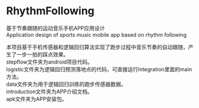 # RhythmFollowing
基于节奏跟随的运动音乐手机APP应用设计  
Application design of sports music mobile app based on rhythm following  

本项目基于手机传感器和逻辑回归算法实现了跑步过程中音乐节奏的自动跟随，产生了一步一拍的踩点效果。  
stepflow文件夹为android项目代码。  
logistic文件夹为逻辑回归预测落地点的代码，可直接运行Integration里面的main方法。  
data文件夹为用于逻辑回归训练的跑步传感器数据。  
introduction文件夹为APP介绍文档。  
apk文件夹为APP安装包。  


